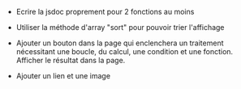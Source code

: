
<!-- - Créer un site avec un formulaire -->
<!-- - Lors de la soumission, récupérer les données du formulaire et enregistrer les données dans une variable globale, dans des arrays et/ou objets. -->

<!-- - Pouvoir afficher les données enregistrées dans la page, avec construction dynamique de code HTML et injection dans la page -->
<!-- - Initialiser des données au chargement de la page -->
- Ecrire la jsdoc proprement pour 2 fonctions au moins

- Utiliser la méthode d'array "sort" pour pouvoir trier l'affichage

- Ajouter un bouton dans la page qui enclenchera un traitement nécessitant une boucle, du calcul, une condition et une fonction. Afficher le résultat dans la page.

<!-- - Rendre l'affichage bien structuré, joli, clair -->

- Ajouter un lien et une image